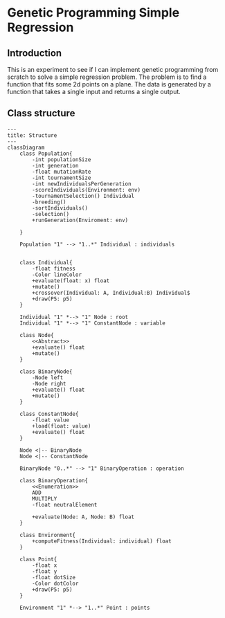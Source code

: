 # Genetic Programming Simple Regression

## Introduction

This is an experiment to see if I can implement genetic programming from scratch to solve a simple regression problem. The problem is to find a function that fits some 2d points on a plane. The data is generated by a function that takes a single input and returns a single output.

## Class structure

```mermaid
---
title: Structure
---
classDiagram
    class Population{
        -int populationSize
        -int generation
        -float mutationRate
        -int tournamentSize
        -int newIndividualsPerGeneration
        -scoreIndividuals(Environment: env)
        -tournamentSelection() Individual
        -breeding()
        -sortIndividuals()
        -selection()
        +runGeneration(Enviroment: env)

    }

    Population "1" --> "1..*" Individual : individuals


    class Individual{
        -float fitness
        -Color lineColor
        +evaluate(float: x) float
        +mutate()
        +crossover(Individual: A, Individual:B) Individual$
        +draw(P5: p5)
    }

    Individual "1" *--> "1" Node : root
    Individual "1" *--> "1" ConstantNode : variable

    class Node{
        <<Abstract>>
        +evaluate() float
        +mutate()
    }

    class BinaryNode{
        -Node left
        -Node right
        +evaluate() float
        +mutate()
    }

    class ConstantNode{
        -float value
        +load(float: value)
        +evaluate() float
    }

    Node <|-- BinaryNode
    Node <|-- ConstantNode

    BinaryNode "0..*" --> "1" BinaryOperation : operation

    class BinaryOperation{
        <<Enumeration>>
        ADD
        MULTIPLY
        -float neutralElement

        +evaluate(Node: A, Node: B) float
    }

    class Environment{
        +computeFitness(Individual: individual) float
    }

    class Point{
        -float x
        -float y
        -float dotSize
        -Color dotColor
        +draw(P5: p5)
    }

    Environment "1" *--> "1..*" Point : points

```
